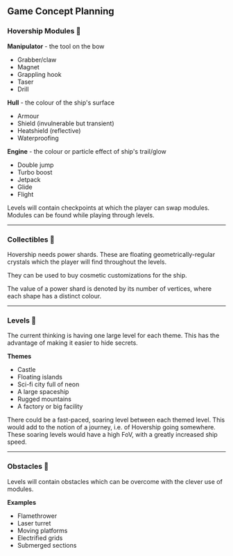 ## Game Concept Planning

### Hovership Modules :wrench:

**Manipulator** - the tool on the bow
- Grabber/claw
- Magnet
- Grappling hook
- Taser
- Drill

**Hull** - the colour of the ship's surface
- Armour
- Shield (invulnerable but transient)
- Heatshield (reflective)
- Waterproofing

**Engine** - the colour or particle effect of ship's trail/glow
- Double jump
- Turbo boost
- Jetpack
- Glide
- Flight

Levels will contain checkpoints at which the player can swap modules.
Modules can be found while playing through levels.

---

### Collectibles :gem:

Hovership needs power shards. These are floating geometrically-regular crystals
which the player will find throughout the levels.

They can be used to buy cosmetic customizations for the ship.

The value of a power shard is denoted by its number of vertices, where each
shape has a distinct colour.

---

### Levels :sunrise_over_mountains:

The current thinking is having one large level for each theme.
This has the advantage of making it easier to hide secrets.

**Themes**
- Castle
- Floating islands
- Sci-fi city full of neon
- A large spaceship
- Rugged mountains
- A factory or big facility

There could be a fast-paced, soaring level between each themed level.
This would add to the notion of a journey, i.e. of Hovership going somewhere.
These soaring levels would have a high FoV, with a greatly increased ship speed.

---

### Obstacles :no_entry_sign:

Levels will contain obstacles which can be overcome with the clever use of modules.

**Examples**
- Flamethrower
- Laser turret
- Moving platforms
- Electrified grids
- Submerged sections

